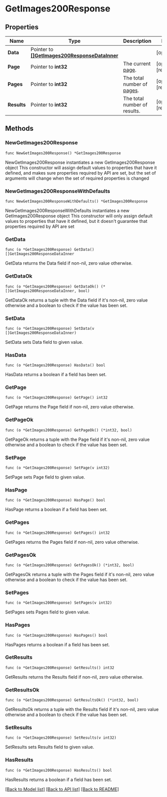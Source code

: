 # GetImages200Response

## Properties

Name | Type | Description | Notes
------------ | ------------- | ------------- | -------------
**Data** | Pointer to [**[]GetImages200ResponseDataInner**](GetImages200ResponseDataInner.md) |  | [optional] 
**Page** | Pointer to **int32** | The current [page](https://techdocs.akamai.com/linode-api/reference/pagination). | [optional] [readonly] 
**Pages** | Pointer to **int32** | The total number of [pages](https://techdocs.akamai.com/linode-api/reference/pagination). | [optional] [readonly] 
**Results** | Pointer to **int32** | The total number of results. | [optional] [readonly] 

## Methods

### NewGetImages200Response

`func NewGetImages200Response() *GetImages200Response`

NewGetImages200Response instantiates a new GetImages200Response object
This constructor will assign default values to properties that have it defined,
and makes sure properties required by API are set, but the set of arguments
will change when the set of required properties is changed

### NewGetImages200ResponseWithDefaults

`func NewGetImages200ResponseWithDefaults() *GetImages200Response`

NewGetImages200ResponseWithDefaults instantiates a new GetImages200Response object
This constructor will only assign default values to properties that have it defined,
but it doesn't guarantee that properties required by API are set

### GetData

`func (o *GetImages200Response) GetData() []GetImages200ResponseDataInner`

GetData returns the Data field if non-nil, zero value otherwise.

### GetDataOk

`func (o *GetImages200Response) GetDataOk() (*[]GetImages200ResponseDataInner, bool)`

GetDataOk returns a tuple with the Data field if it's non-nil, zero value otherwise
and a boolean to check if the value has been set.

### SetData

`func (o *GetImages200Response) SetData(v []GetImages200ResponseDataInner)`

SetData sets Data field to given value.

### HasData

`func (o *GetImages200Response) HasData() bool`

HasData returns a boolean if a field has been set.

### GetPage

`func (o *GetImages200Response) GetPage() int32`

GetPage returns the Page field if non-nil, zero value otherwise.

### GetPageOk

`func (o *GetImages200Response) GetPageOk() (*int32, bool)`

GetPageOk returns a tuple with the Page field if it's non-nil, zero value otherwise
and a boolean to check if the value has been set.

### SetPage

`func (o *GetImages200Response) SetPage(v int32)`

SetPage sets Page field to given value.

### HasPage

`func (o *GetImages200Response) HasPage() bool`

HasPage returns a boolean if a field has been set.

### GetPages

`func (o *GetImages200Response) GetPages() int32`

GetPages returns the Pages field if non-nil, zero value otherwise.

### GetPagesOk

`func (o *GetImages200Response) GetPagesOk() (*int32, bool)`

GetPagesOk returns a tuple with the Pages field if it's non-nil, zero value otherwise
and a boolean to check if the value has been set.

### SetPages

`func (o *GetImages200Response) SetPages(v int32)`

SetPages sets Pages field to given value.

### HasPages

`func (o *GetImages200Response) HasPages() bool`

HasPages returns a boolean if a field has been set.

### GetResults

`func (o *GetImages200Response) GetResults() int32`

GetResults returns the Results field if non-nil, zero value otherwise.

### GetResultsOk

`func (o *GetImages200Response) GetResultsOk() (*int32, bool)`

GetResultsOk returns a tuple with the Results field if it's non-nil, zero value otherwise
and a boolean to check if the value has been set.

### SetResults

`func (o *GetImages200Response) SetResults(v int32)`

SetResults sets Results field to given value.

### HasResults

`func (o *GetImages200Response) HasResults() bool`

HasResults returns a boolean if a field has been set.


[[Back to Model list]](../README.md#documentation-for-models) [[Back to API list]](../README.md#documentation-for-api-endpoints) [[Back to README]](../README.md)


